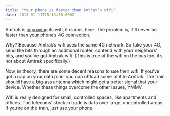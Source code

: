 ```yaml
---
title: "Your phone is faster than Amtrak’s wifi"
date: 2013-01-11T15:18:18.000Z
---
```


Amtrak is [improving](http://www.chicagotribune.com/business/breaking/la-fi-mo-amtrak-upgrades-wifi-20130110,0,2752507.story) its wifi, it claims. Fine. The problem is, it’ll never be faster than your phone’s 4G connection.

Why? Because Amtrak’s wifi uses the same 4G network. So take your 4G, send the bits through an additional router, contend with your neighbors’ bits, and you’ve got Amtrak wifi. (This is true of the wifi on the bus too, it’s not about Amtrak specifically.)

Now, in theory, there are some decent reasons to use their wifi. If you’ve got a cap on your data plan, you can offload some of it to Amtrak. The train should have a big-ass antenna which might get a better signal that your device. Whether these things overcome the other issues, YMMV.

Wifi is really designed for small, controlled spaces, like apartments and offices. The telecoms’ stock in trade is data over large, uncontrolled areas. If you’re on the train, just use your phone.
